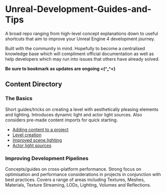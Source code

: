 # Unreal-Development-Guides-and-Tips

A broad repo ranging from high-level concept explanations down to useful shortcuts that aim to improve your Unreal Engine 4 development journey.

Built with the community in mind. Hopefully to become a centralised knowledge base which will compliment official documentation as well as help developers which may run into issues that others have already solved.

**Be sure to bookmark as updates are ongoing <(^_^<)**

## Content Directory

### The Basics
Short guides/tricks on creating a level with aesthetically pleasing elements and lighting. Introduces dynamic light and actor light sources. Also considers pre-made content imports for quick starting.
*  [Adding content to a project](Content/Basics/AddingContentToAProject.md)
*  [Level creation](Content/Basics/LevelCreation.md)
*  [Improved scene lighting](Content/Basics/ImprovedSceneLighting.md)
*  [Actor light sources](Content/Basics/ActorLightSources.md)

### Improving Development Pipelines
Concepts/guides on cross-platform performance. Strong focus on optimisation and performance considerations in projects in conjunction with best practices. Covers a range of areas including Textures, Meshes, Materials, Texture Streaming, LODs, Lighting, Volumes and Reflections.
